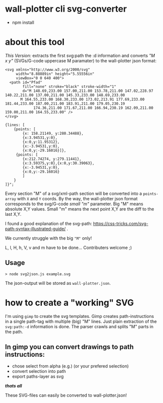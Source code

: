 # wall-plotter cli svg-converter

- npm install


# about this tool
*This Version:*
extracts the first svg:path the :d information and converts *"M x y"* (SVGs/G-code uppercase M paramater) to the wall-plotter json format:
```
<svg xmlns="http://www.w3.org/2000/svg"
     width="8.88889in" height="5.55556in"
     viewBox="0 0 640 400">
  <path id="Pfad"
        fill="none" stroke="black" stroke-width="1"
        d="M 148.69,233.00 157.00,211.00 153.78,211.00 147.02,228.97 140.22,211.00 137.00,211.00 145.33,233.00 148.69,233.00
	   M 164.55,233.00 168.30,233.00 173.02,213.91 177.69,233.00 181.44,233.00 187.00,211.00 183.91,211.00 179.05,230.19
             174.36,211.00 171.67,211.00 166.94,230.19 162.09,211.00 159.00,211.00 164.55,233.00" />
</svg>
```
``` 
{lines: [
    {points: [
        {x: 158.21149, y:280.34488},
        {x:3.94531,y:0},
        {x:0,y:11.95312},
        {x:-3.94531,y:0},
        {x:0,y:-29.16016}]},
     {points: [
        {x:212.74274, y:279.11441},
        {x:3.59375,y:0},{x:0,y:30.39063},
        {x:-3.94531,y:0},
        {x:0,y:-29.16016}
        ]
    }
]}";
```
Every section "M" of a svg/xml-path section will be converted into a `points-array` with `X` and `Y` coords.
By the way, the wall-plotter json format corresponds to the svg/G-code *small "m"* parameter.
Big "M" means absolute X,Y values. Small "m" means the next point X,Y are the diff to the last X,Y.

I found a good explanation of the svg-path:  https://css-tricks.com/svg-path-syntax-illustrated-guide/ .


We currently struggle with the big `"M"` only!

L, l, H, h, V, v and  m have to be done... Contributers welcome ;)

## Usage
```
> node svg2json.js example.svg
```
The json-output will be stored as `wall-plotter.json`.


# how to create a "working" SVG

I'm using `gimp` to create the svg templates. Gimp creates path-instructions in a single path-tag with multiple (big) "M" lines.
Just plain extraction of the `svg:path:-d` information is done.
The parser crawls and splits "M" parts in the path.

## In gimp you can convert drawings to path instructions:
- chose select from alpha (e.g.) (or your prefered selection)
- convert selection into path
- export paths-layer as svg

***thats all***

These SVG-files can easily be converted to wall-plotter.json!